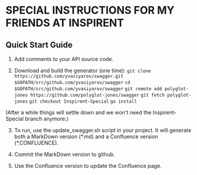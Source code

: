 SPECIAL INSTRUCTIONS FOR MY FRIENDS AT INSPIRENT
================================================


Quick Start Guide
-----------------

1. Add comments to your API source code.

2. Download and build the generator (one time):
    `git clone https://github.com/yvasiyarov/swagger.git $GOPATH/src/github.com/yvasiyarov/swagger`
    `cd $GOPATH/src/github.com/yvasiyarov/swagger`
    `git remote add polyglot-jones https://github.com/polyglot-jones/swagger`
    `git fetch polyglot-jones`
    `git checkout Inspirent-Special`
    `go install`

(After a while things will settle down and we won't need the Inspirent-Special branch anymore.)

3. To run, use the update_swagger.sh script in your project. It will generate both a MarkDown version (\*.md) and a Confluence version (\*.CONFLUENCE).

4. Commit the MarkDown version to github.

5. Use the Confluence version to update the Confluence page.

